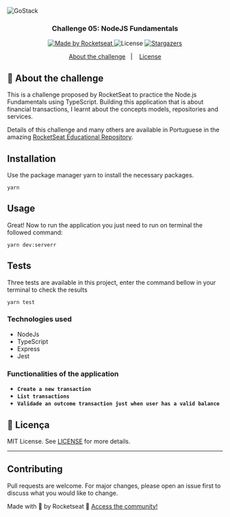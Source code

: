 <img alt="GoStack" src="https://storage.googleapis.com/golden-wind/bootcamp-gostack/header-desafios-new.png" />

<h3 align="center">
  Challenge 05: NodeJS Fundamentals
</h3>

<p align="center">
  <a href="https://rocketseat.com.br">
    <img alt="Made by Rocketseat" src="https://img.shields.io/badge/made%20by-Rocketseat-%2304D361">
  </a>

  <img alt="License" src="https://img.shields.io/badge/license-MIT-%2304D361">

  <a href="https://github.com/Rocketseat/bootcamp-gostack-desafios/stargazers">
    <img alt="Stargazers" src="https://img.shields.io/github/stars/rocketseat/bootcamp-gostack-desafios?style=social">
  </a>
</p>

<p align="center">
  <a href="https://github.com/rocketseat-education/bootcamp-gostack-desafios/tree/master/desafio-fundamentos-nodejs" target="_blank">About the challenge</a>&nbsp;&nbsp;&nbsp;|&nbsp;&nbsp;&nbsp;
  <a href="#memo-licença">License</a>
</p>

## :rocket: About the challenge

This is a challenge proposed by RocketSeat to practice the Node.js Fundamentals using TypeScript.
Building this application that is about financial transactions, I learnt about the concepts models, repositories and services.

Details of this challenge and many others are available in Portuguese in the amazing [RocketSeat Educational Repository](https://github.com/rocketseat-education).

## Installation
Use the package manager yarn to install the necessary packages.

`yarn`

## Usage
Great! Now to run the application you just need to run on terminal the followed command:

`yarn dev:serverr`

## Tests

Three tests are available in this project, enter the command bellow in your terminal to check the results

`yarn test`

### Technologies used
- NodeJs
- TypeScript
- Express
- Jest

### Functionalities of the application


- **`Create a new transaction`**
- **`List transactions`**
- **`Validade an outcome transaction just when user has a valid balance`**


## :memo: Licença

MIT License. See [LICENSE](../LICENSE) for more details.

---

## Contributing
Pull requests are welcome. For major changes, please open an issue first to discuss what you would like to change.


Made with 💜 by Rocketseat :wave: [Access the community!](https://discordapp.com/invite/gCRAFhc)
